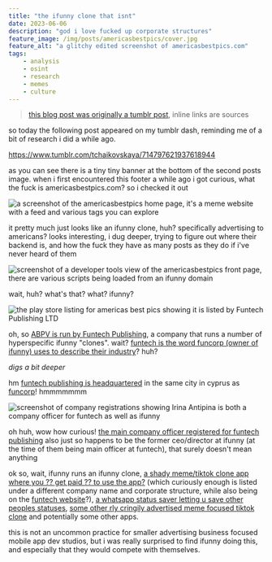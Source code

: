 ```yaml
---
title: "the ifunny clone that isnt"
date: 2023-06-06
description: "god i love fucked up corporate structures"
feature_image: /img/posts/americasbestpics/cover.jpg
feature_alt: "a glitchy edited screenshot of americasbestpics.com"
tags:
    - analysis
    - osint
    - research
    - memes
    - culture
---
```


> [this blog post was originally a tumblr post](https://www.tumblr.com/nyancrimew/719391254132195328/entirely-unrelated-to-the-actual-posts-above-but), inline links are sources

so today the following post appeared on my tumblr dash, reminding me of a bit of research i did a while ago.

<div class="tumblr-post" data-href="https://embed.tumblr.com/embed/post/t:S2ywf0MGCBjmJA_wSwOS5A/714797621937618944/v2" data-did="d2737021e2f39854e43e530b165290da48db57e5"  ><a href="https://www.tumblr.com/tchaikovskaya/714797621937618944">https://www.tumblr.com/tchaikovskaya/714797621937618944</a></div><script async src="https://assets.tumblr.com/post.js?_v=38df9a6ca7436e6ca1b851b0543b9f51"></script>

as you can see there is a tiny tiny banner at the bottom of the second posts image. when i first encountered this footer a while ago i got curious, what the fuck is americasbestpics.com? so i checked it out

![a screenshot of the americasbestpics home page, it's a meme website with a feed and various tags you can explore](/img/posts/americasbestpics/screenshot.jpg)

it pretty much just looks like an ifunny clone, huh? specifically advertising to americans? looks interesting, i dug deeper, trying to figure out where their backend is, and how the fuck they have as many posts as they do if i've never heard of them

![screenshot of a developer tools view of the americasbestpics front page, there are various scripts being loaded from an ifunny domain](/img/posts/americasbestpics/devtools.jpg)

wait, huh? what's that? what? ifunny?

![the play store listing for americas best pics showing it is listed by Funtech Publishing LTD](/img/posts/americasbestpics/playstore.jpg)

oh, so [ABPV is run by Funtech Publishing](https://play.google.com/store/apps/details?id=com.americasbestpics7), a company that runs a number of hyperspecific ifunny "clones". wait? [funtech is the word funcorp (owner of ifunny) uses to describe their industry](https://www.smaato.com/resources/case-studies/success-story-funcorp/)? huh?

*digs a bit deeper*

hm [funtech publishing is headquartered](https://opencorporates.com/companies/cy/HE397075) in the same city in cyprus as [funcorp](https://opencorporates.com/companies/cy/HE352942)! hmmmmmmm

![screenshot of company registrations showing Irina Antipina is both a company officer for funtech as well as ifunny](/img/posts/americasbestpics/irina.jpg)

oh huh, wow how curious! [the main company officer registered for funtech publishing](https://opencorporates.com/officers/762300333) also just so happens to be the former ceo/director at ifunny (at the time of them being main officer at funtech), that surely doesn't mean anything

ok so, wait, ifunny runs an ifunny clone, [a shady meme/tiktok clone app where you ?? get paid ?? to use the app?](https://play.google.com/store/apps/details?id=com.zmedia.media.yepp) (which curiously enough is listed under a different company name and corporate structure, while also being on the [funtech website](https://www.funtech.co/)?), [a whatsapp status saver letting u save other peoples statuses](https://play.google.com/store/apps/details?id=com.funtech.kdkd), [some other rly cringily advertised meme focused tiktok clone](https://play.google.com/store/apps/details?id=com.funtech.funxd) and potentially some other apps.

this is not an uncommon practice for smaller advertising business focused mobile app dev studios, but i was really surprised to find ifunny doing this, and especially that they would compete with themselves.